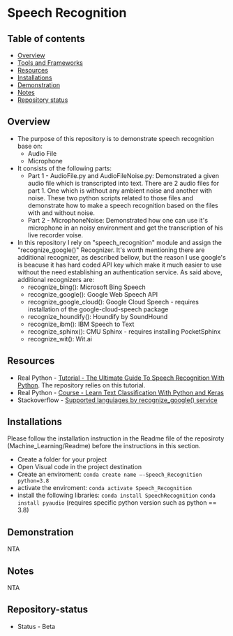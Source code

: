 # Speech Recognition
## Table of contents
* [Overview](#Overview)
* [Tools and Frameworks](#Tools-and-Frameworks)
* [Resources](#Resources)
* [Installations](#Installations)
* [Demonstration](#Demonstration)
* [Notes](#Notes)
* [Repository status](#Repository-status)

## Overview
* The purpose of this repository is to demonstrate speech recognition base on:
    * Audio File
    * Microphone 
* It consists of the following parts:
    * Part 1 - AudioFile.py and AudioFileNoise.py:  Demonstrated a given audio file which is transcripted into text. There are 2 audio files for part 1. One which is without any ambient noise and another with noise. These two python scripts related to those files and demonstrate how to make a speech recognition based on the files with and without noise.
    * Part 2 - MicrophoneNoise: Demonstrated how one can use it's microphone in an noisy environment and get the transcription of his live recorder voise.
* In this repository I rely on "speech_recognition" module and assign the "recognize_google()" Recognizer. It's worth mentioning there are additional recognizer, as described bellow, but the reason I use google's is beacuse it has hard coded API key which make it much easier to use without the need establishing an authentication service. As said above, additional recognizers are:
    * recognize_bing(): Microsoft Bing Speech
    * recognize_google(): Google Web Speech API
    * recognize_google_cloud(): Google Cloud Speech - requires installation of the google-cloud-speech package
    * recognize_houndify(): Houndify by SoundHound
    * recognize_ibm(): IBM Speech to Text
    * recognize_sphinx(): CMU Sphinx - requires installing PocketSphinx
    * recognize_wit(): Wit.ai

## Resources
* Real Python - [Tutorial - The Ultimate Guide To Speech Recognition With Python](https://realpython.com/python-speech-recognition/#working-with-microphones). The repository relies on this tutorial.
* Real Python - [Course - Learn Text Classification With Python and Keras](https://realpython.com/lessons/speech-recognition-python-overview/)
* Stackoverflow - [Supported languiages by recognize_google() service](https://stackoverflow.com/questions/14257598/what-are-language-codes-in-chromes-implementation-of-the-html5-speech-recogniti)

## Installations
Please follow the installation instruction in the Readme file of the reposiroty (Machine_Learning/Readme) before the instructions in this section.

* Create a folder for your project
* Open Visual code in the project destination
* Create an enviroment: `conda create name –-Speech_Recognition python=3.8`
* activate the enviroment: `conda activate Speech_Recognition`
* install the following libraries: 
`conda install SpeechRecognition`
`conda install pyaudio` (requires specific python version such as python == 3.8)

## Demonstration
NTA

## Notes
NTA

## Repository-status
* Status - Beta

